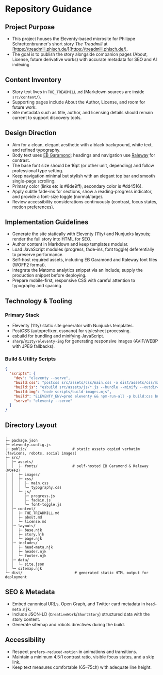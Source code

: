 # Repository Guidance

## Project Purpose
- This project houses the Eleventy-based microsite for Philippe Schrettenbrunner's short story *The Treadmill* at [https://treadmill.phisch.de/](https://treadmill.phisch.de/).
- The goal is to publish the story alongside companion pages (About, License, future derivative works) with accurate metadata for SEO and AI indexing.

## Content Inventory
- Story text lives in `THE_TREADMILL.md` (Markdown sources are inside `src/content/`).
- Supporting pages include About the Author, License, and room for future work.
- Site metadata such as title, author, and licensing details should remain current to support discovery tools.

## Design Direction
- Aim for a clean, elegant aesthetic with a black background, white text, and refined typography.
- Body text uses [EB Garamond](https://fonts.google.com/specimen/EB+Garamond); headings and navigation use [Raleway](https://fonts.google.com/specimen/Raleway) for contrast.
- The base font size should be 16pt (or other unit, depending) and follow professional type setting.
- Keep navigation minimal but stylish with an elegant top bar and smooth single-page scrolling.
- Primary color (links etc is #8de9ff), secondary color is #dd4516).
- Apply subtle fade-ins for sections, show a reading-progress indicator, and provide a font-size toggle (normal/large).
- Review accessibility considerations continuously (contrast, focus states, motion preferences).

## Implementation Guidelines
- Generate the site statically with Eleventy (11ty) and Nunjucks layouts; render the full story into HTML for SEO.
- Author content in Markdown and keep templates modular.
- Load JavaScript modules (progress, fade-ins, font toggle) deferentially to preserve performance.
- Self-host required assets, including EB Garamond and Raleway font files (WOFF2 format).
- Integrate the Matomo analytics snippet via an include; supply the production snippet before deploying.
- Prepare mobile-first, responsive CSS with careful attention to typography and spacing.

## Technology & Tooling
### Primary Stack
- Eleventy (11ty) static site generator with Nunjucks templates.
- PostCSS (autoprefixer, cssnano) for stylesheet processing.
- esbuild for bundling and minifying JavaScript.
- `sharp`/`@11ty/eleventy-img` for generating responsive images (AVIF/WEBP with JPEG fallbacks).

### Build & Utility Scripts
```json
{
  "scripts": {
    "dev": "eleventy --serve",
    "build:css": "postcss src/assets/css/main.css -o dist/assets/css/main.css",
    "build:js": "esbuild src/assets/js/*.js --bundle --minify --outdir=dist/assets/js --format=esm",
    "build:img": "node scripts/build-images.mjs",
    "build": "ELEVENTY_ENV=prod eleventy && npm-run-all -p build:css build:js build:img",
    "serve": "eleventy --serve"
  }
}
```

## Directory Layout
```
.
├─ package.json
├─ eleventy.config.js
├─ public/                     # static assets copied verbatim (favicons, robots, social images)
├─ src/
│  ├─ assets/
│  │  ├─ fonts/                # self-hosted EB Garamond & Raleway (WOFF2)
│  │  ├─ images/
│  │  ├─ css/
│  │  │  ├─ main.css
│  │  │  └─ typography.css
│  │  └─ js/
│  │     ├─ progress.js
│  │     ├─ fadein.js
│  │     └─ font-toggle.js
│  ├─ content/
│  │  ├─ THE_TREADMILL.md
│  │  ├─ about.md
│  │  └─ license.md
│  ├─ layouts/
│  │  ├─ base.njk
│  │  ├─ story.njk
│  │  └─ page.njk
│  ├─ includes/
│  │  ├─ head-meta.njk
│  │  ├─ header.njk
│  │  └─ footer.njk
│  ├─ data/
│  │  └─ site.json
│  └─ sitemap.njk
└─ dist/                        # generated static HTML output for deployment
```

## SEO & Metadata
- Embed canonical URLs, Open Graph, and Twitter card metadata in `head-meta.njk`.
- Include JSON-LD (`CreativeWork`/`ShortStory`) structured data with the story content.
- Generate sitemap and robots directives during the build.

## Accessibility
- Respect `prefers-reduced-motion` in animations and transitions.
- Maintain a minimum 4.5:1 contrast ratio, visible focus states, and a skip link.
- Keep text measures comfortable (65–75ch) with adequate line height.
